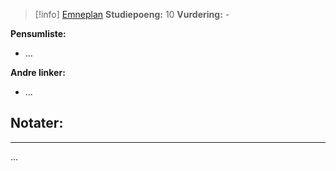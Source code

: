 > [!info]
> [Emneplan](https://www.hvl.no/studier/studieprogram/emne/MAT110)
> **Studiepoeng:** 10
> **Vurdering:** -

**Pensumliste:**
- ...

**Andre linker:**
- ...



## Notater:
- - -
...
